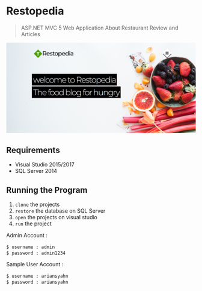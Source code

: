 # Restopedia

> ASP.NET MVC 5 Web Application About Restaurant Review and Articles

![](ss.jpg)

## Requirements

- Visual Studio 2015/2017
- SQL Server 2014

## Running the Program

1. `clone` the projects
2. `restore` the database on SQL Server
3. `open` the projects on visual studio
4. `run` the project

Admin Account :

    $ username : admin
    $ password : admin1234

Sample User Account :

    $ username : ariansyahn
    $ password : ariansyahn
